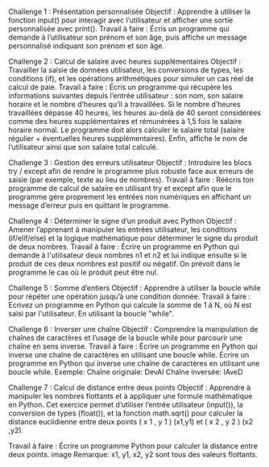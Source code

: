 Challenge 1 : Présentation personnalisée
Objectif : Apprendre à utiliser la fonction input() pour interagir avec l’utilisateur et afficher une sortie personnalisée avec print().
Travail à faire :
Écris un programme qui demande à l’utilisateur son prénom et son âge, puis affiche un message personnalisé indiquant son prénom et son âge.

Challenge  2 : Calcul de salaire avec heures supplémentaires
Objectif :  Travailler la saisie de données utilisateur, les conversions de types, les conditions (if), et les opérations arithmétiques pour simuler un cas réel de calcul de paie.
Travail à faire : Écris un programme qui récupère les informations suivantes depuis l’entrée utilisateur : son nom, son salaire horaire et le nombre d’heures qu’il a travaillées.
Si le nombre d’heures travaillées dépasse 40 heures, les heures au-delà de 40 seront considérées comme des heures supplémentaires et rémunérées à 1,5 fois le salaire horaire normal.
Le programme doit alors calculer le salaire total (salaire régulier + éventuelles heures supplémentaires).
Enfin, affiche le nom de l’utilisateur ainsi que son salaire total calculé.

Challenge 3 :  Gestion des erreurs utilisateur
Objectif : Introduire les blocs try / except afin de rendre le programme plus robuste face aux erreurs de saisie (par exemple, texte au lieu de nombres).
Travail à faire :
Réécris ton programme de calcul de salaire en utilisant try et except afin que le programme gère proprement les entrées non numériques en affichant un message d’erreur puis en quittant le programme.

Challenge 4 : Déterminer le signe d’un produit avec Python
Objectif : Amener l’apprenant à manipuler les entrées utilisateur, les conditions (if/elif/else) et la logique mathématique pour déterminer le signe du produit de deux nombres.
Travail à faire :
Écrire un programme en Python qui demande à l'utilisateur deux nombres n1 et n2 et lui indique ensuite si le produit de ces deux nombres est positif ou négatif. On prévoit dans le programme le cas où le produit peut être nul.

Challenge 5 : Somme d’entiers
Objectif : Apprendre à utiliser la boucle while pour répéter une opération jusqu’à une condition donnée.
Travail à faire :
Ecrivez un programme en Python qui calcule la somme de 1 à N, où N est saisi par l'utilisateur. En utilisant la boucle "while".

Challenge 6 : Inverser une chaîne 
Objectif : Comprendre la manipulation de chaînes de caractères et l’usage de la boucle while pour parcourir une chaîne en sens inverse.
Travail à faire :
Écrire un programme en Python qui inverse une chaîne de caractères en utilisant une boucle while.
Écrire un programme en Python qui inverse une chaîne de caractères en utilisant une boucle while.
Exemple: Chaîne originale: DevAI
Chaîne inversée: IAveD

Challenge 7 : Calcul de distance entre deux points
Objectif : Apprendre à manipuler les nombres flottants et à appliquer une formule mathématique en Python. Cet exercice permet d’utiliser l’entrée utilisateur (input()), la conversion de types (float()), et la fonction math.sqrt() pour calculer la distance euclidienne entre deux points 
(
x
1
,
y
1
)
(x1​,y1​) et 
(
x
2
,
y
2
)
(x2​,y2​).

Travail à faire :
Écrire un programme Python pour calculer la distance entre deux points. image
Remarque: x1, y1, x2, y2 sont tous des valeurs flottants.
